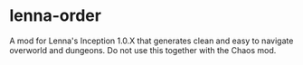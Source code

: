 # lenna-order
A mod for Lenna's Inception 1.0.X that generates clean and easy to navigate overworld and dungeons. Do not use this together with the Chaos mod.
